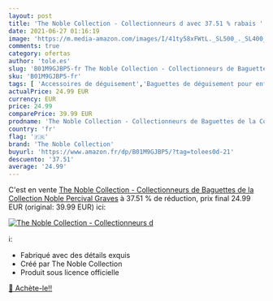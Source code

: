 ```yaml
---
layout: post
title: 'The Noble Collection - Collectionneurs d avec 37.51 % rabais '
date: 2021-06-27 01:16:19
image: 'https://m.media-amazon.com/images/I/41ty58xFWtL._SL500_._SL400_.jpg'
comments: true
category: ofertas
author: 'tole.es'
slug: 'B01M9GJBP5-fr The Noble Collection - Collectionneurs de Baguettes de la...'
sku: 'B01M9GJBP5-fr'
tags: [ 'Accessoires de déguisement','Baguettes de déguisement pour enfants','Jeux dimitation, déguisements et accessoires','Jeux et Jouets','Jeux et jouets','the noble collection', ]
actualPrice: 24.99 EUR
currency: EUR
price: 24.99
comparePrice: 39.99 EUR
prodname: 'The Noble Collection - Collectionneurs de Baguettes de la Collection Noble Percival Graves'
country: 'fr'
flag: '🇫🇷'
brand: 'The Noble Collection'
buyurl: 'https://www.amazon.fr/dp/B01M9GJBP5/?tag=tolees0d-21'
descuento: '37.51'
average: '24.99'
---
```


C'est en vente [The Noble Collection - Collectionneurs de Baguettes de la Collection Noble Percival Graves](https://www.amazon.fr/dp/B01M9GJBP5/?tag=tolees0d-21)  à  37.51 % de réduction, prix final  24.99 EUR (original: 39.99 EUR) ici:

[![The Noble Collection - Collectionneurs d](https://m.media-amazon.com/images/I/41ty58xFWtL._SL500_._SL400_.jpg)](https://www.amazon.fr/dp/B01M9GJBP5/?tag=tolees0d-21)

ℹ️:

- Fabriqué avec des détails exquis
- Créé par The Noble Collection
- Produit sous licence officielle

[🛒 Achète-le!!](https://www.amazon.fr/dp/B01M9GJBP5/?tag=tolees0d-21)
